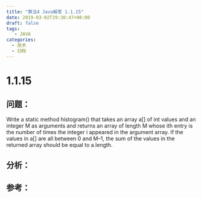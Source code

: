 ```yaml
---
title: "算法4 Java解答 1.1.15"
date: 2019-03-02T19:38:47+08:00
draft: false
tags:
   - JAVA
categories:
  - 技术
  - 归档
---
```



# 1.1.15

## 问题：

Write a static method histogram() that takes an array a\[\] of int values and an integer M as arguments and returns an array of length M whose ith entry is the number of times the integer i appeared in the argument array. If the values in a\[\] are all between 0 and M–1, the sum of the values in the returned array should be equal to a.length.

## 分析：



## 参考：


